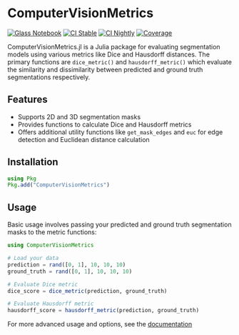 # ComputerVisionMetrics

[![Glass Notebook](https://img.shields.io/badge/Docs-Glass%20Notebook-aquamarine.svg)](https://glassnotebook.io/r/3zGd8BbRwota3gclkiu2j/docs/index.jl)
[![CI Stable](https://github.com/Dale-Black/ComputerVisionMetrics.jl/actions/workflows/CI.yml/badge.svg?branch=master)](https://github.com/Dale-Black/ComputerVisionMetrics.jl/actions/workflows/CI.yml)
[![CI Nightly](https://github.com/Dale-Black/ComputerVisionMetrics.jl/actions/workflows/Nightly.yml/badge.svg?branch=master)](https://github.com/Dale-Black/ComputerVisionMetrics.jl/actions/workflows/Nightly.yml)
[![Coverage](https://codecov.io/gh/Dale-Black/ComputerVisionMetrics.jl/branch/master/graph/badge.svg)](https://codecov.io/gh/Dale-Black/ComputerVisionMetrics.jl)

ComputerVisionMetrics.jl is a Julia package for evaluating segmentation models using various metrics like Dice and Hausdorff distances. The primary functions are `dice_metric()` and `hausdorff_metric()` which evaluate the similarity and dissimilarity between predicted and ground truth segmentations respectively.

## Features
- Supports 2D and 3D segmentation masks
- Provides functions to calculate Dice and Hausdorff metrics
- Offers additional utility functions like `get_mask_edges` and `euc` for edge detection and Euclidean distance calculation

## Installation
```julia
using Pkg
Pkg.add("ComputerVisionMetrics")
```

## Usage
Basic usage involves passing your predicted and ground truth segmentation masks to the metric functions:

```julia
using ComputerVisionMetrics

# Load your data
prediction = rand([0, 1], 10, 10, 10)
ground_truth = rand([0, 1], 10, 10, 10)

# Evaluate Dice metric
dice_score = dice_metric(prediction, ground_truth)

# Evaluate Hausdorff metric
hausdorff_score = hausdorff_metric(prediction, ground_truth)
```

For more advanced usage and options, see the [documentation](https://glassnotebook.io/r/7uus7O8aIcLsGebjQFqxU/docs/(00)%20Getting%20Started.jl)